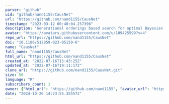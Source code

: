 ```yaml
---
parser: "github"
uid: "github/nand1155/CausNet"
url: "https://github.com/nand1155/CausNet"
timestamp: "2023-03-12 00:40:04.257396"
description: "Generational orderings based search for optimal Bayesian networks via dynamic programming with parent set constraints"
avatar: "https://avatars.githubusercontent.com/u/109425599?v=4"
repo_url: "https://github.com/nand1155/CausNet"
doi: "10.1186/S12859-023-05159-6"
name: "CausNet"
full_name: "nand1155/CausNet"
html_url: "https://github.com/nand1155/CausNet"
created_at: "2022-07-16T15:43:25Z"
updated_at: "2022-07-16T19:11:17Z"
clone_url: "https://github.com/nand1155/CausNet.git"
size: 50
language: "R"
subscribers_count: 1
owner: {"html_url": "https://github.com/nand1155", "avatar_url": "https://avatars.githubusercontent.com/u/109425599?v=4", "login": "nand1155", "type": "User"}
date: "2024-10-26 14:23:55.355572"
---
```

